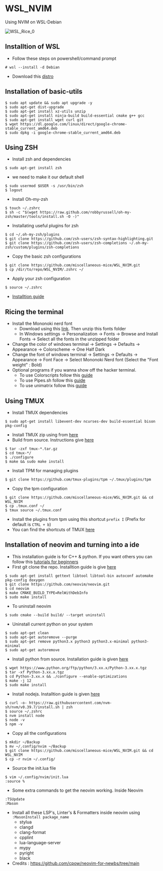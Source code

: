 # WSL_NVIM
Using NVIM on WSL-Debian

![WSL_Rice_0](https://github.com/miscellaneous-mice/WSL_NVIM/assets/79500624/acc12c67-d56a-40f7-8ab3-9f65dd466e7d)

## Installtion of WSL
- Follow these steps on powershell/command prompt
```
# wsl --install -d Debian
```
- Download this [distro](https://apps.microsoft.com/detail/9MSVKQC78PK6?hl=en-US&gl=US)

## Installation of basic-utils
```
$ sudo apt update && sudo apt upgrade -y
$ sudo apt-get dist-upgrade
$ sudo apt-get install xz-utils unzip
$ sudo apt-get install ninja-build build-essential cmake g++ gcc
$ sudo apt-get install wget curl git
$ wget https://dl.google.com/linux/direct/google-chrome-stable_current_amd64.deb
$ sudo dpkg -i google-chrome-stable_current_amd64.deb
```

## Using ZSH
- Install zsh and dependencies
```
$ sudo apt-get install zsh
```
- we need to make it our default shell
```
$ sudo usermod $USER -s /usr/bin/zsh
$ logout
```
- Install Oh-my-zsh
```
$ touch ~/.zshrc
$ sh -c "$(wget https://raw.github.com/robbyrussell/oh-my-zsh/master/tools/install.sh -O -)"
```
- Installating useful plugins for zsh
```
$ cd ~/.oh-my-zsh/plugins
$ git clone https://github.com/zsh-users/zsh-syntax-highlighting.git
$ git clone https://github.com/zsh-users/zsh-completions ~/.oh-my-zsh/custom/plugins/zsh-completions
```
- Copy the basic zsh configurations
```
$ git clone https://github.com/miscellaneous-mice/WSL_NVIM.git
$ cp /dir/to/repo/WSL_NVIM/.zshrc ~/
```
- Apply your zsh configuration
```
$ source ~/.zshrc
```
- [Installtion guide](https://computingforgeeks.com/how-to-install-and-configure-zsh-shell-on-linux/?expand_article=1)

## Ricing the terminal
- Install the Mononoki nerd font
  - Download using this [link](https://github.com/ryanoasis/nerd-fonts/releases/download/v3.1.1/Mononoki.zip). Then unzip this fonts folder
  - In Windows settings -> Personalization -> Fonts -> Browse and Install Fonts -> Select all the fonts in the unzipped folder
- Change the color of windows terminal -> Settings -> Defaults -> Appearance -> Colorscheme -> One Half Dark
- Change the font of windows terminal -> Settings -> Defaults -> Appearance -> Font Face -> Select Mononoki Nerd font (Select the "Font weight" : Bold)
- Optional programs if you wanna show off the hacker terminal.
  - To use Colorscripts follow this [guide](https://gitlab.com/dwt1/shell-color-scripts)
  - To use Pipes.sh follow this [guide](https://github.com/pipeseroni/pipes.sh#contents)
  - To use unimatrix follow this [guide](https://github.com/will8211/unimatrix)

## Using TMUX
- Install TMUX dependencies
```
$ sudo apt-get install libevent-dev ncurses-dev build-essential bison pkg-config
```
- Install TMUX zip using from [here](https://github.com/tmux/tmux/releases)
- Build from source. Instructions give [here](https://github.com/tmux/tmux/wiki/Installing)
```
$ tar -zxf tmux-*.tar.gz
$ cd tmux-*/
$ ./configure
$ make && sudo make install
```
- Install TPM for managing plugins
```
$ git clone https://github.com/tmux-plugins/tpm ~/.tmux/plugins/tpm
```
- Copy the tpm configuration
```
$ git clone https://github.com/miscellaneous-mice/WSL_NVIM.git && cd WSL_NVIM
$ cp .tmux.conf ~/
$ tmux source ~/.tmux.conf
```
- Install the plugins from tpm using this shortcut ```prefix I``` (Prefix for default is ```CTRL + b```)
- You can find the shortcuts of TMUX [here](https://www.redhat.com/sysadmin/introduction-tmux-linux)

## Installation of neovim and turning into a ide
- This installation guide is for C++ & python. If you want others you can follow this [tutorials for beginners](https://www.youtube.com/playlist?list=PLsz00TDipIffreIaUNk64KxTIkQaGguqn)
- First git clone the repo. Installtion guide is give [here](https://github.com/neovim/neovim/blob/master/INSTALL.md#install-from-source)
```
$ sudo apt-get install gettext libtool libtool-bin autoconf automake pkg-config doxygen
$ git clone https://github.com/neovim/neovim.git
$ cd neovim
$ make CMAKE_BUILD_TYPE=RelWithDebInfo
$ sudo make install
```
- To uninstall neovim
```
$ sudo cmake --build build/ --target uninstall
```
- Uninstall current python on your system
```
$ sudo apt-get clean
$ sudo apt-get autoremove --purge
$ sudo apt-get remove python3.x python3 python3.x-minimal python3-minimal
$ sudo apt-get autoremove
```
- Install python from source. Installation guide is given [here](https://itslinuxfoss.com/how-to-install-python-on-debian-12/)
```
$ wget https://www.python.org/ftp/python/3.xx.x/Python-3.xx.x.tgz
$ tar -xf Python-3.xx.x.tgz
$ cd Python-3.xx.x && ./configure --enable-optimizations
$ make -j 12
$ sudo make install
```
- Install nodejs. Installtion guide is given [here](https://www.rosehosting.com/blog/how-to-install-node-js-and-npm-on-debian-11/)
```
$ curl -o- https://raw.githubusercontent.com/nvm-sh/nvm/v0.39.7/install.sh | zsh
$ source ~/.zshrc
$ nvm install node
$ node -v
$ npm -v
```
- Copy all the configurations
```
$ mkdir ~/Backup
$ mv ~/.config/nvim ~/Backup
$ git clone https://github.com/miscellaneous-mice/WSL_NVIM.git && cd WSL_NVIM
$ cp -r nvim ~/.config/
```
- Source the init.lua file
```
$ vim ~/.config/nvim/init.lua
:source %
```
- Some extra commands to get the neovim working. Inside Neovim
```
:TSUpdate
:Mason
```
- Install all these LSP's, Linter's & Formatters inside neovim using ```:MasonInstall package_name```
  - stylua
  - clangd
  - clang-format
  - cpplint
  - lua-language-server
  - mypy
  - pyright
  - black
- Credits : https://github.com/cpow/neovim-for-newbs/tree/main
